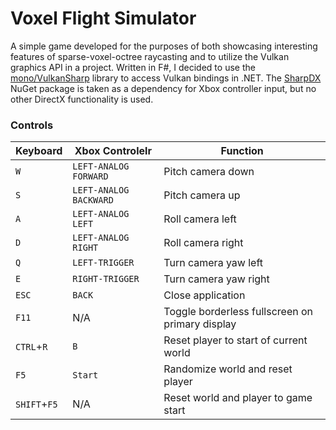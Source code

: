 ﻿# Voxel Flight Simulator

A simple game developed for the purposes of both showcasing interesting features of sparse-voxel-octree raycasting and to utilize the Vulkan graphics API in a project.
Written in F#, I decided to use the [mono/VulkanSharp](https://github.com/mono/VulkanSharp) library to access Vulkan bindings in .NET.
The [SharpDX](https://github.com/sharpdx/SharpDX) NuGet package is taken as a dependency for Xbox controller input, but no other DirectX functionality is used.

### Controls

| Keyboard | Xbox Controlelr | Function |
| -------- | --------------- | -------- |
| `W` | `LEFT-ANALOG FORWARD` | Pitch camera down |
| `S` | `LEFT-ANALOG BACKWARD` | Pitch camera up |
| `A` | `LEFT-ANALOG LEFT` | Roll camera left |
| `D` | `LEFT-ANALOG RIGHT` | Roll camera right |
| `Q` | `LEFT-TRIGGER` | Turn camera yaw left |
| `E` | `RIGHT-TRIGGER` | Turn camera yaw right |
| `ESC` | `BACK` | Close application |
| `F11` | N/A | Toggle borderless fullscreen on primary display |
| `CTRL`+`R` | `B` | Reset player to start of current world |
| `F5` | `Start` | Randomize world and reset player |
| `SHIFT`+`F5` | N/A | Reset world and player to game start |